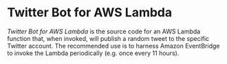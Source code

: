 # Twitter Bot for AWS Lambda

_Twitter Bot for AWS Lambda_ is the source code for an AWS Lambda function that,
when invoked, will publish a random tweet to the specific Twitter account. The
recommended use is to harness Amazon EventBridge to invoke the Lambda
periodically (e.g. once every 11 hours).
